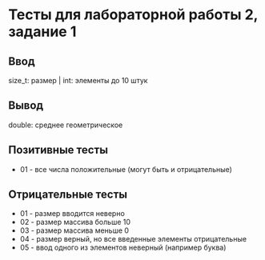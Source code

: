 # Тесты для лабораторной работы 2, задание 1

## Ввод

size_t: размер | int: элементы до 10 штук

## Вывод
double: среднее геометрическое 

## Позитивные тесты
- 01 - все числа положительные (могут быть и отрицательные)

## Отрицательные тесты
- 01 - размер вводится неверно
- 02 - размер массива больше 10
- 03 - размер массива меньше 0
- 04 - размер верный, но все введенные элементы отрицательные
- 05 - ввод одного из элементов неверный (например буква)